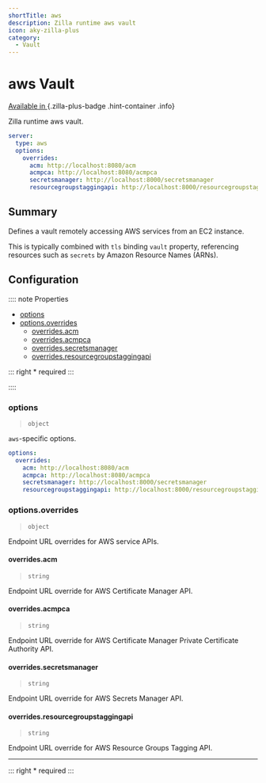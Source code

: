 ```yaml
---
shortTitle: aws
description: Zilla runtime aws vault
icon: aky-zilla-plus
category:
  - Vault
---
```


# aws Vault

[Available in <ZillaPlus/>](https://www.aklivity.io/products/zilla-plus)
{.zilla-plus-badge .hint-container .info}

Zilla runtime aws vault.

```yaml {2}
server:
  type: aws
  options:
    overrides:
      acm: http://localhost:8080/acm
      acmpca: http://localhost:8080/acmpca
      secretsmanager: http://localhost:8000/secretsmanager
      resourcegroupstaggingapi: http://localhost:8000/resourcegroupstaggingapi
```

## Summary

Defines a vault remotely accessing AWS services from an EC2 instance.

This is typically combined with `tls` binding `vault` property, referencing resources such as `secrets` by Amazon Resource Names (ARNs).

## Configuration

:::: note Properties

- [options](#options)
- [options.overrides](#options-overrides)
  - [overrides.acm](#overrides-acm)
  - [overrides.acmpca](#overrides-acmpca)
  - [overrides.secretsmanager](#overrides-secretsmanager)
  - [overrides.resourcegroupstaggingapi](#overrides-resourcegroupstaggingapi)

::: right
\* required
:::

::::

### options

> `object`

`aws`-specific options.

```yaml
options:
  overrides:
    acm: http://localhost:8080/acm
    acmpca: http://localhost:8080/acmpca
    secretsmanager: http://localhost:8000/secretsmanager
    resourcegroupstaggingapi: http://localhost:8000/resourcegroupstaggingapi
```

### options.overrides

> `object`

Endpoint URL overrides for AWS service APIs.

#### overrides.acm

> `string`

Endpoint URL override for AWS Certificate Manager API.

#### overrides.acmpca

> `string`

Endpoint URL override for AWS Certificate Manager Private Certificate Authority API.

#### overrides.secretsmanager

> `string`

Endpoint URL override for AWS Secrets Manager API.

#### overrides.resourcegroupstaggingapi

> `string`

Endpoint URL override for AWS Resource Groups Tagging API.

---

::: right
\* required
:::
